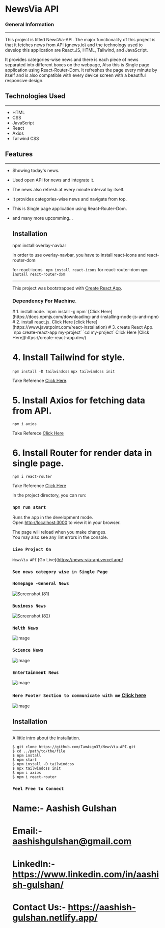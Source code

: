 <h1>NewsVia API</h1>
</ul><h3>General Information</h3>
<hr><p>This project is titled NewsVia-API. The major functionality of this project is that it fetches news from API (gnews.io) and the technology used to develop this application are React.JS, HTML, Tailwind, and JavaScript.</p>
<p>It provides categories-wise news and there is each piece of news separated into different boxes on the webpage, Also this is Single page application using React-Router-Dom.
It refreshes the page every minute by itself and is also compatible with every device screen with a beautiful responsive design.</p>

</ul><h2>Technologies Used</h2>
<hr><ul>
<li>HTML</li>
<!-- </ul><ul> -->
<li>CSS</li>
<!-- </ul><ul> -->
<li>JavaScript</li>
<!-- </ul><ul> -->
<li>React</li>
<!-- </ul><ul> -->
<li>Axios</li>
<!-- </ul><ul> -->
<li>Tailwind CSS</li>
  
  
</ul><h2>Features</h2>
<hr><ul>
<li>Showing today's news.</li>
</ul><ul>
<li>Used open API for news and integrate it.</li>
</ul><ul>
<li>The news also refresh at every minute interval by itself.</li>
</ul><ul>
<li>It provides categories-wise news and navigate from top.</li>
</ul><ul>
<li>This is Single page application using React-Router-Dom.</li>
</ul><ul>
<li>and many more upcomming...</li>
</ul><ul>
  

## Installation
npm install overlay-navbar

In order to use overlay-navbar, you have to install react-icons and react-router-dom

for react-icons ` npm install react-icons`
for react-router-dom `npm install react-router-dom`
  
  
  
  
  
  <hr>

This project was bootstrapped with [Create React App](https://github.com/IamAsgn37/NewsVia-API).

<h3>Dependency For Machine.</h3>
# 1. install node.
`npm install -g npm`
[Click Here](https://docs.npmjs.com/downloading-and-installing-node-js-and-npm)
# 2. install react.js.
Click Here [click Here](https://www.javatpoint.com/react-installation)
# 3. create React App.
`npx create-react-app my-project`
`cd my-project`
Click Here [Click Here](https://create-react-app.dev/)


# 4. Install Tailwind for style.

`npm install -D tailwindcss`
`npx tailwindcss init`

Take Reference [Click Here](https://tailwindcss.com/docs/guides/create-react-app).


# 5. Install Axios for fetching data from API.

`npm i axios`

Take Referece [Click Here](https://www.npmjs.com/package/axios)

# 6. Install Router for render data in single page.

`npm i react-router`

  Take Reference [Click Here](https://www.npmjs.com/package/react-router)


In the project directory, you can run:

### `npm run start`

Runs the app in the development mode.\
Open [http://localhost:3000](http://localhost:3000) to view it in your browser.

The page will reload when you make changes.\
You may also see any lint errors in the console.

### `Live Project On`
`NewsVia API` [Go Live](https://news-via-api.vercel.app/



### `See news category wise in Single Page`

### `Homepage -General News`
![Screenshot (81)](https://user-images.githubusercontent.com/78717816/235097096-89a31764-7862-4d55-963c-fb5f6631ad0e.png)


### `Business News`

![Screenshot (82)](https://user-images.githubusercontent.com/78717816/235097310-332dc5d3-1349-43b6-b123-fd68ff2a9c61.png)


### `Helth News`
![image](https://user-images.githubusercontent.com/78717816/235074753-8cb5849a-c260-4512-a56b-7da8d3f3fc56.png)



### `Science News`
![image](https://user-images.githubusercontent.com/78717816/235074803-0eefe2c6-497f-411f-93aa-416ccf0a6bb0.png)




### `Entertainment News`
![image](https://user-images.githubusercontent.com/78717816/235074834-3b6f8c4f-6128-45bc-a3cb-82b70651ef40.png)




### `Here Footer Section to communicate with me` [Click here](https://aashish-gulshan.netlify.app/)
![image](https://user-images.githubusercontent.com/78717816/235074863-c7770f93-0d9b-4172-9b09-7a9cf9c17880.png)



## Installation
***
A little intro about the installation. 
```
$ git clone https://github.com/IamAsgn37/NewsVia-API.git
$ cd ../path/to/the/file
$ npm install
$ npm start
$ npm install -D tailwindcss
$ npx tailwindcss init
$ npm i axios
$ npm i react-router

```



### `Feel Free to Connect`
# Name:- Aashish Gulshan
# Email:- aashishgulshan@gmail.com
# LinkedIn:- https://www.linkedin.com/in/aashish-gulshan/
# Contact Us:- https://aashish-gulshan.netlify.app/

